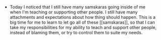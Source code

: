 - Today I noticed that I still have many samskaras going inside of me when I'm teaching or supporting other people. I still have many attachments and expectations about how thing should happen. This is a big time for me to learn to let go all of these [[samskaras]], so that I can take my responsibilities for my ability to teach and support other people, instead of blaming them, or try to control them to suite my needs.
